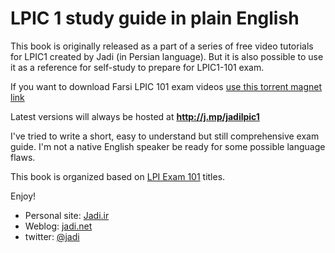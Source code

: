 # LPIC 1 study guide in plain English

This book is originally released as a part of a series of free video tutorials for LPIC1 created by Jadi (in Persian language). But it is also possible to use it as a reference for self-study to prepare for LPIC1-101 exam.

If you want to download Farsi LPIC 101 exam videos [use this torrent magnet link](magnet:?xt=urn:btih:637a4117d1994281d9ffa6e907e6e1afbf1c8e59&dn=%D8%AF%D9%88%D8%B1%D9%87%20%D9%85%D8%AC%D8%A7%D8%B2%DB%8C%20%D8%A2%D9%85%D9%88%D8%B2%D8%B4%20%D9%84%DB%8C%D9%86%D9%88%DA%A9%D8%B3%20%D8%AA%D9%88%D8%B3%D8%B7%20%D8%AC%D8%A7%D8%AF%DB%8C%20%D9%85%DB%8C%D8%B1%D9%85%DB%8C%D8%B1%D8%A7%D9%86%DB%8C&tr=udp%3A%2F%2Fopen.demonii.com%3A1337&tr=udp%3A%2F%2Ftracker.openbittorrent.com%3A80%2Fannounce)

Latest versions will always be hosted at **http://j.mp/jadilpic1**

I've tried to write a short, easy to understand but still comprehensive exam guide. I'm not a native English speaker be ready for some possible language
flaws. 

This book is organized based on [LPI Exam 101](https://www.lpi.org/linux-certifications/programs/lpic-1/exam-101) titles.

Enjoy!

- Personal site: [Jadi.ir](http://jadi.ir)
- Weblog: [jadi.net](http://jadi.net)
- twitter: [@jadi](http://twitter.com/jadi)

